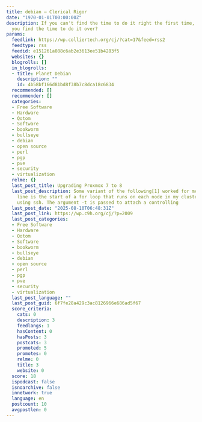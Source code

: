 ```yaml
---
title: debian – Clerical Rigor
date: "1970-01-01T00:00:00Z"
description: If you can't find the time to do it right the first time, where will
  you find the time to do it over?
params:
  feedlink: https://wp.colliertech.org/cj/?cat=17&feed=rss2
  feedtype: rss
  feedid: e151261a088c6ab2e3613ee51b4283f5
  websites: {}
  blogrolls: []
  in_blogrolls:
  - title: Planet Debian
    description: ""
    id: 4b58bf166d81bd8f38b7c8dca18c6834
  recommended: []
  recommender: []
  categories:
  - Free Software
  - Hardware
  - Qotom
  - Software
  - bookworm
  - bullseye
  - debian
  - open source
  - perl
  - pgp
  - pve
  - security
  - virtualization
  relme: {}
  last_post_title: Upgrading Proxmox 7 to 8
  last_post_description: Some variant of the following[1] worked for me. The first
    line is the start of a for loop that runs on each node in my cluster a command
    using ssh. The argument -t is passed to attach a controlling
  last_post_date: "2025-08-10T06:48:31Z"
  last_post_link: https://wp.c9h.org/cj/?p=2009
  last_post_categories:
  - Free Software
  - Hardware
  - Qotom
  - Software
  - bookworm
  - bullseye
  - debian
  - open source
  - perl
  - pgp
  - pve
  - security
  - virtualization
  last_post_language: ""
  last_post_guid: 6f7fe28a429c3ac8126966e686ad5f67
  score_criteria:
    cats: 0
    description: 3
    feedlangs: 1
    hasContent: 0
    hasPosts: 3
    postcats: 3
    promoted: 5
    promotes: 0
    relme: 0
    title: 3
    website: 0
  score: 18
  ispodcast: false
  isnoarchive: false
  innetwork: true
  language: en
  postcount: 10
  avgpostlen: 0
---
```

